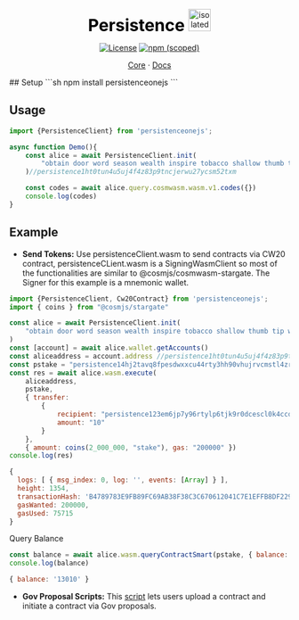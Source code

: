 <p align="center" size="20">
    <span style="color:black;font-weight:700;font-size:30px">
    Persistence
    </span> 
    <img src="https://www.computerhope.com/jargon/j/javascript.png" alt="isolated" width="40"/>
</p>
<p align="center">
    <a href="https://opensource.org/licenses/Apache-2.0"><img alt="License" src="https://img.shields.io/badge/License-Apache_2.0-blue.svg"></a>
    <a href="https://www.npmjs.com/package/persistenceonejs"><img alt="npm (scoped)" src="https://img.shields.io/npm/v/@cosmjs/stargate.svg"> </a>
</p>

<p align="center">
    <a href="https://github.com/persistenceOne/persistenceCore">Core</a>
    ·
    <a href="https://cosmos.github.io/cosmjs/latest/stargate/index.html">Docs</a>
</p>
## Setup
```sh
npm install persistenceonejs
```

## Usage
```js
import {PersistenceClient} from 'persistenceonejs';

async function Demo(){
    const alice = await PersistenceClient.init(
        "obtain door word season wealth inspire tobacco shallow thumb tip walk forum someone verb pistol bright mutual nest fog valley tiny section sauce typical"
    )//persistence1ht0tun4u5uj4f4z83p9tncjerwu27ycsm52txm 

    const codes = await alice.query.cosmwasm.wasm.v1.codes({})
    console.log(codes)
}
```
## Example
- **Send Tokens:** Use persistenceClient.wasm to send contracts via CW20 contract, persistenceCLient.wasm is a SigningWasmClient so most of the functionalities are similar to @cosmjs/cosmwasm-stargate. The Signer for this example is a mnemonic wallet.
```js
import {PersistenceClient, Cw20Contract} from 'persistenceonejs';
import { coins } from "@cosmjs/stargate"

const alice = await PersistenceClient.init(
    "obtain door word season wealth inspire tobacco shallow thumb tip walk forum someone verb pistol bright mutual nest fog valley tiny section sauce typical"
) 
const [account] = await alice.wallet.getAccounts()
const aliceaddress = account.address //persistence1ht0tun4u5uj4f4z83p9tncjerwu27ycsm52txm
const pstake = "persistence14hj2tavq8fpesdwxxcu44rty3hh90vhujrvcmstl4zr3txmfvw9sjvz4fk"//cw20 token address on chain 
const res = await alice.wasm.execute(
    aliceaddress, 
    pstake,
    { transfer: 
        {
            recipient: "persistence123em6jp7y96rtylp6tjk9r0dcescl0k4ccqvpu", //recipient address
            amount: "10" 
        } 
    },
    { amount: coins(2_000_000, "stake"), gas: "200000" })
console.log(res)
```
```js
{
  logs: [ { msg_index: 0, log: '', events: [Array] } ],
  height: 1354,
  transactionHash: 'B4789783E9FB89FC69AB38F38C3C670612041C7E1EFFB8DF22929681BD52FB4A',
  gasWanted: 200000,
  gasUsed: 75715
}
```
Query Balance
```js
const balance = await alice.wasm.queryContractSmart(pstake, { balance: {address:"persistence123em6jp7y96rtylp6tjk9r0dcescl0k4ccqvpu"}})
console.log(balance)
```
```js 
{ balance: '13010' }
```


- **Gov Proposal Scripts:** This [script](./tests/testContractProposals.ts) lets users upload a contract and initiate a contract via Gov proposals.